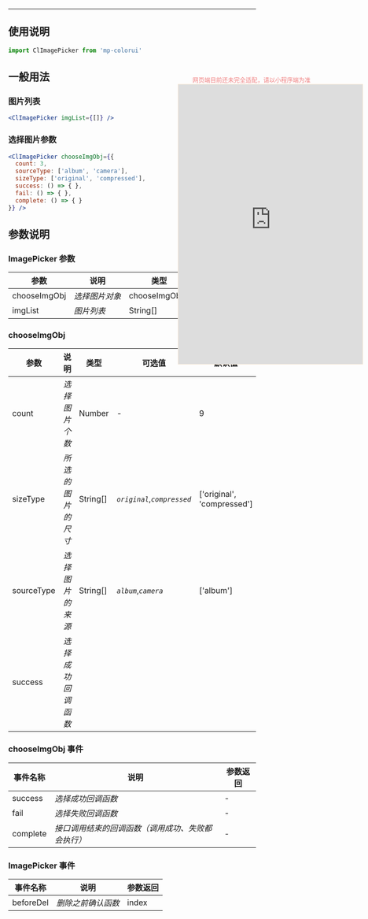 ****

## 使用说明

```jsx
import ClImagePicker from 'mp-colorui'
```



## 一般用法

### 图片列表

```jsx
<ClImagePicker imgList={[]} />
```

### 选择图片参数

```jsx
<ClImagePicker chooseImgObj={{
  count: 3,
  sourceType: ['album', 'camera'],
  sizeType: ['original', 'compressed'],
  success: () => { },
  fail: () => { },
  complete: () => { }
}} />
```



## 参数说明

### ImagePicker 参数

| 参数         | 说明           | 类型           | 可选值                                    | 默认值 |
| ------------ | -------------- | -------------- | ----------------------------------------- | ------ |
| chooseImgObj | *选择图片对象* | chooseImgObj[] | [详情](/form/imagePicker?id=chooseimgobj) | []     |
| imgList      | *图片列表*     | String[]       | -                                         | -      |



### chooseImgObj

| 参数       | 说明               | 类型     | 可选值                      | 默认值                     |
| ---------- | ------------------ | -------- | --------------------------- | -------------------------- |
| count      | *选择图片个数*     | Number   | -                           | 9                          |
| sizeType   | *所选的图片的尺寸* | String[] | *`original`*,*`compressed`* | ['original', 'compressed'] |
| sourceType | *选择图片的来源*   | String[] | *`album`*,*`camera`*        | ['album']                  |
| success    | *选择成功回调函数* |          |                             |                            |

### chooseImgObj 事件

| 事件名称 | 说明                                               | 参数返回 |
| -------- | -------------------------------------------------- | -------- |
| success  | *选择成功回调函数*                                 | -        |
| fail     | *选择失败回调函数*                                 | -        |
| complete | *接口调用结束的回调函数（调用成功、失败都会执行）* | -        |



### ImagePicker 事件

| 事件名称  | 说明               | 参数返回 |
| --------- | ------------------ | -------- |
| beforeDel | *删除之前确认函数* | index    |


<div style="position: fixed; right:10px; top: 5%">
<div style="width: 300px; color: lightcoral; font-size: 12px; word-break: break-all; white-space: normal; display: flex;justify-content: center">网页端目前还未完全适配，请以小程序端为准</div>
<iframe style="border: 1px solid antiquewhite" src="https://www.yysssl.com.cn/#/pages/components/imagePicker/index" height="568" width="375"></iframe>
</div>
